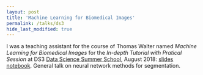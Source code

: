 ```yaml
---
layout: post
title: 'Machine Learning for Biomedical Images'
permalink: /talks/ds3
hide_last_modified: true
---
```


I was a teaching assistant for the course of Thomas Walter named *Machine Learning for Biomedical Images*
for the *In-depth Tutorial with Pratical Session* at DS3 [Data Science Summer School](http://www.ds3-datascience-polytechnique.fr), August 2018: [slides](http://members.cbio.mines-paristech.fr/~pnaylor/Downloads/PresentationDS3_2018.pdf) [notebook](http://members.cbio.mines-paristech.fr/~pnaylor/Downloads/DemoSegmentationNet.html). General talk on neural network methods for segmentation.